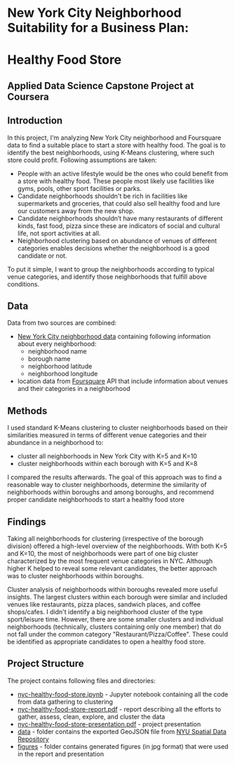 # New York City Neighborhood Suitability for a Business Plan: 
# Healthy Food Store
## Applied Data Science Capstone Project at Coursera

## Introduction
In this project, I'm analyzing New York City neighborhood and Foursquare data to find a suitable place to start a store with healthy food. The goal is to identify the best neighborhoods, using K-Means clustering, where such store could profit. Following assumptions are taken:
- People with an active lifestyle would be the ones who could benefit from a store with healthy food. These people most likely use facilities like gyms, pools, other sport facilities or parks.
- Candidate neighborhoods shouldn't be rich in facilities like supermarkets and groceries, that could also sell healthy food and lure our customers away from the new shop.
- Candidate neighborhoods shouldn’t have many restaurants of different kinds, fast food, pizza since these are indicators of social and cultural life, not sport activities at all.
- Neighborhood clustering based on abundance of venues of different categories enables decisions whether the neighborhood is a good candidate or not.

To put it simple, I want to group the neighborhoods according to typical venue categories, and identify those neighborhoods that fulfill above conditions. 

## Data
Data from two sources are combined:
- [New York City neighborhood data](https://geo.nyu.edu/catalog/nyu_2451_34572) containing following information about every neighborhood:
  - neighborhood name
  - borough name
  - neighborhood latitude
  - neighborhood longitude
- location data from [Foursquare](https://foursquare.com/) API that include information about venues and their categories in a neighborhood

## Methods
I used standard K-Means clustering to cluster neighborhoods based on their similarities measured in terms of different venue categories and their abundance in a neighborhood to:
- cluster all neighborhoods in New York City with K=5 and K=10
- cluster neighborhoods within each borough with K=5 and K=8

I compared the results afterwards. The goal of this approach was to find a reasonable way to cluster neighborhoods, determine the similarity of neighborhoods within boroughs and among boroughs, and recommend proper candidate neighborhoods to start a healthy food store

## Findings
Taking all neighborhoods for clustering (irrespective of the borough division) offered a high-level overview of the neighborhoods. With both K=5 and K=10, the most of neighborhoods were part of one big cluster characterized by the most frequent venue categories in NYC. Although higher K helped to reveal some relevant candidates, the better approach was to cluster neighborhoods within boroughs.  

Cluster analysis of neighborhoods within boroughs revealed more useful insights. The largest clusters within each borough were similar and included venues like restaurants, pizza places, sandwich places, and coffee shops/cafes. I didn't identify a big neighborhood cluster of the type sport/leisure time. However, there are some smaller clusters and individual neighborhoods (technically, clusters containing only one member) that do not fall under the common category "Restaurant/Pizza/Coffee". These could be identified as appropriate candidates to open a healthy food store.

## Project Structure
The project contains following files and directories:
- [nyc-healthy-food-store.ipynb](nyc-healthy-food-store.ipynb) - Jupyter notebook containing all the code from data gathering to clustering
- [nyc-healthy-food-store-report.pdf](nyc-healthy-food-store-report.pdf) - report describing all the efforts to gather, assess, clean, explore, and cluster the data
- [nyc-healthy-food-store-presentation.pdf](nyc-healthy-food-store-presentation.pdf) - project presentation
- [data](data) - folder contains the exported GeoJSON file from [NYU Spatial Data Repository](https://geo.nyu.edu/catalog/nyu_2451_34572)
- [figures](figures) - folder contains generated figures (in jpg format) that were used in the report and presentation
